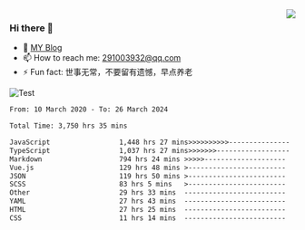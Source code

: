 <img align='right' src='https://github-readme-stats.vercel.app/api?username=niaogege&show_icons=true&theme=radical'/>

### Hi there 👋

- 🌱 [MY Blog](https://bythewayer.com/)
- 📫 How to reach me: 291003932@qq.com
- ⚡ Fun fact:  世事无常，不要留有遗憾，早点养老

![Test](https://github-readme-stats.vercel.app/api/top-langs/?username=niaogege&layout=compact)

<!--START_SECTION:waka-->

```txt
From: 10 March 2020 - To: 26 March 2024

Total Time: 3,750 hrs 35 mins

JavaScript                 1,448 hrs 27 mins>>>>>>>>>>---------------   38.62 %
TypeScript                 1,037 hrs 27 mins>>>>>>>------------------   27.66 %
Markdown                   794 hrs 24 mins >>>>>--------------------   21.18 %
Vue.js                     129 hrs 48 mins >------------------------   03.46 %
JSON                       119 hrs 50 mins >------------------------   03.20 %
SCSS                       83 hrs 5 mins   >------------------------   02.22 %
Other                      29 hrs 33 mins  -------------------------   00.79 %
YAML                       27 hrs 43 mins  -------------------------   00.74 %
HTML                       27 hrs 25 mins  -------------------------   00.73 %
CSS                        11 hrs 14 mins  -------------------------   00.30 %
```

<!--END_SECTION:waka-->
